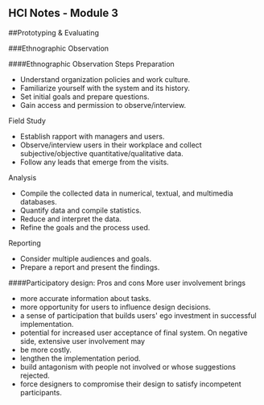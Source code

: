 HCI Notes - Module 3
---
<!-- Copyright Ciel 2013 -->
##Prototyping & Evaluating

###Ethnographic Observation

####Ethnographic Observation Steps
Preparation
  * Understand organization policies and work culture.
  * Familiarize yourself with the system and its history.
  * Set initial goals and prepare questions.
  * Gain access and permission to observe/interview.

Field Study
  * Establish rapport with managers and users.
  * Observe/interview users in their workplace and collect subjective/objective quantitative/qualitative data.
  * Follow any leads that emerge from the visits.

Analysis
  * Compile the collected data in numerical, textual, and multimedia databases.
  * Quantify data and compile statistics.
  * Reduce and interpret the data.
  * Refine the goals and the process used.

Reporting
  * Consider multiple audiences and goals.
  * Prepare a report and present the findings.

####Participatory design: Pros and cons
More user involvement brings
  * more accurate information about tasks.
  * more opportunity for users to influence design decisions.
  * a sense of participation that builds users' ego investment in successful implementation.
  * potential for increased user acceptance of final system.
On negative side, extensive user involvement may
  * be more costly.
  * lengthen the implementation period.
  * build antagonism with people not involved or whose suggestions rejected.
  * force designers to compromise their design to satisfy incompetent participants.
